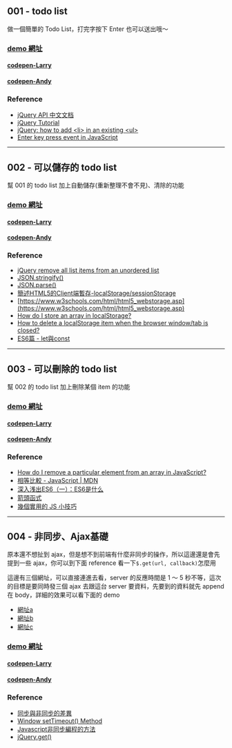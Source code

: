 ## 001 - todo list

做一個簡單的 Todo List，打完字按下 Enter 也可以送出哦～

### [demo 網址](https://w5151381guy.github.io/frontend-demo/js-001)

#### [codepen-Larry](https://codepen.io/larrylu/pen/ZyQdvM)
#### [codepen-Andy](https://codepen.io/Andy-Chen/pen/VWaGPK)

### Reference

- [jQuery API 中文文档](http://www.jquery123.com/)
- [jQuery Tutorial](https://www.w3schools.com/jquery/)
- [jQuery: how to add \<li> in an existing \<ul>](https://stackoverflow.com/questions/1145208/jquery-how-to-add-li-in-an-existing-ul)
- [Enter key press event in JavaScript](https://stackoverflow.com/questions/905222/enter-key-press-event-in-javascript)

---

## 002 - 可以儲存的 todo list

幫 001 的 todo list 加上自動儲存(重新整理不會不見)、清除的功能

### [demo 網址](https://w5151381guy.github.io/frontend-demo/js-002)

#### [codepen-Larry](https://codepen.io/larrylu/pen/dRpEGO)
#### [codepen-Andy](https://codepen.io/Andy-Chen/pen/NgdpQv)

### Reference

- [jQuery remove all list items from an unordered list](https://stackoverflow.com/questions/7004059/jquery-remove-all-list-items-from-an-unordered-list)
- [JSON.stringify()](https://www.w3schools.com/js/js_json_stringify.asp)
- [JSON.parse()](https://www.w3schools.com/js/js_json_parse.asp)
- [簡述HTML5的Client端暫存-localStorage/sessionStorage](https://dotblogs.com.tw/jimmyyu/archive/2011/03/27/html5-client-storage.aspx)
- [https://www.w3schools.com/html/html5_webstorage.asp](https://www.w3schools.com/html/html5_webstorage.asp)
- [How do I store an array in localStorage?](https://stackoverflow.com/questions/3357553/how-do-i-store-an-array-in-localstorage)
- [How to delete a localStorage item when the browser window/tab is closed?](https://stackoverflow.com/questions/9943220/how-to-delete-a-localstorage-item-when-the-browser-window-tab-is-closed)
- [ES6篇 - let與const](http://ithelp.ithome.com.tw/articles/10185142)

---

## 003 - 可以刪除的 todo list

幫 002 的 todo list 加上刪除某個 item 的功能

### [demo 網址](https://w5151381guy.github.io/frontend-demo/js-003)

#### [codepen-Larry](https://codepen.io/larrylu/pen/WORowM)
#### [codepen-Andy](https://codepen.io/Andy-Chen/pen/PjmQJz)

### Reference

- [How do I remove a particular element from an array in JavaScript?](https://stackoverflow.com/questions/5767325/how-do-i-remove-a-particular-element-from-an-array-in-javascript)
- [相等比較 - JavaScript | MDN](https://developer.mozilla.org/zh-TW/docs/Web/JavaScript/Equality_comparisons_and_sameness)
- [深入浅出ES6（一）：ES6是什么](http://www.infoq.com/cn/articles/es6-in-depth-an-introduction)
- [箭頭函式](https://eyesofkids.gitbooks.io/javascript-start-from-es6/content/part4/arrow_function.html)
- [幾個實用的 JS 小技巧](http://larry850806.github.io/2016/07/16/JS-tips/)

---

## 004 - 非同步、Ajax基礎

原本還不想扯到 ajax，但是想不到前端有什麼非同步的操作，所以這邊還是會先提到一些 ajax，你可以到下面 reference 看一下`$.get(url, callback)`怎麼用

這邊有三個網址，可以直接連進去看，server 的反應時間是 1 ～ 5 秒不等，這次的目標是要同時發三個 ajax 去跟這台 server 要資料，先要到的資料就先 append 在 body，詳細的效果可以看下面的 demo
- [網址a](https://ajax-practice-server.herokuapp.com/a)
- [網址b](https://ajax-practice-server.herokuapp.com/b)
- [網址c](https://ajax-practice-server.herokuapp.com/c)

### [demo 網址](https://w5151381guy.github.io/frontend-demo/js-004)

#### [codepen-Larry](#)
#### [codepen-Andy](#)

### Reference

- [同步與非同步的差異](http://www.victsao.com/blog/81-javascript/319-javascript)
- [Window setTimeout() Method](https://www.w3schools.com/jsref/met_win_settimeout.asp)
- [Javascript非同步編程的方法](http://marklin-blog.logdown.com/posts/297482-javascript-asynchronous-programming-methods-settimeout)
- [jQuery.get()](https://api.jquery.com/jquery.get/)

